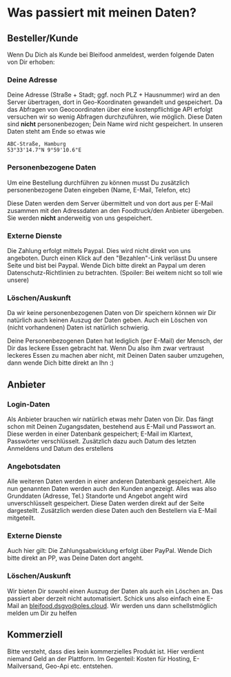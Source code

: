 # Was passiert mit meinen Daten?
## Besteller/Kunde
Wenn Du Dich als Kunde bei Bleifood anmeldest, werden folgende Daten von Dir erhoben:
### Deine Adresse
Deine Adresse (Straße + Stadt; ggf. noch PLZ + Hausnummer) wird an den Server übertragen, dort in Geo-Koordinaten gewandelt und gespeichert. 
Da das Abfragen von Geocoordinaten über eine kostenpflichtige API erfolgt versuchen wir so wenig Abfragen durchzuführen, wie möglich. Diese Daten sind **nicht** personenbezogen; Dein Name wird nicht gespeichert.
In unseren Daten steht am Ende so etwas wie 

```
ABC-Straße, Hamburg
53°33'14.7"N 9°59'10.6"E
```

### Personenbezogene Daten
Um eine Bestellung durchführen zu können musst Du zusätzlich personenbezogene Daten eingeben (Name, E-Mail, Telefon, etc)

Diese Daten werden dem Server übermittelt und von dort aus per E-Mail zusammen mit den Adressdaten an den Foodtruck/den Anbieter übergeben. Sie werden **nicht** anderweitig von uns gespeichert.

### Externe Dienste
Die Zahlung erfolgt mittels Paypal. Dies wird nicht direkt von uns angeboten. Durch einen Klick auf den "Bezahlen"-Link verlässt Du unsere Seite und bist bei Paypal. Wende Dich bitte direkt an Paypal um deren Datenschutz-Richtlinien zu betrachten. (Spoiler: Bei weitem nicht so toll wie unsere)

### Löschen/Auskunft
Da wir keine personenbezogenen Daten von Dir speichern können wir Dir natürlich auch keinen Auszug der Daten geben. Auch ein Löschen von (nicht vorhandenen) Daten ist natürlich schwierig.

Deine Personenbezogenen Daten hat lediglich (per E-Mail) der Mensch, der Dir das leckere Essen gebracht hat. Wenn Du also ihm zwar vertraust leckeres Essen zu machen aber nicht, mit Deinen Daten sauber umzugehen, dann wende Dich bitte direkt an Ihn :)

## Anbieter
### Login-Daten
Als Anbieter brauchen wir natürlich etwas mehr Daten von Dir. Das fängt schon mit Deinen Zugangsdaten, bestehend aus E-Mail und Passwort an. Diese werden in einer Datenbank gespeichert; E-Mail im Klartext, Passwörter verschlüsselt. Zusätzlich dazu auch Datum des letzten Anmeldens und Datum des erstellens

### Angebotsdaten
Alle weiteren Daten werden in einer anderen Datenbank gespeichert. Alle nun genannten Daten werden auch den Kunden angezeigt. 
Alles was also Grunddaten (Adresse, Tel.) Standorte und Angebot angeht wird unverschlüsselt gespeichert. Diese Daten werden direkt auf der Seite dargestellt. Zusätzlich werden diese Daten auch den Bestellern via E-Mail mitgeteilt.

### Externe Dienste
Auch hier gilt: Die Zahlungsabwicklung erfolgt über PayPal. Wende Dich bitte direkt an PP, was Deine Daten dort angeht.

### Löschen/Auskunft
Wir bieten Dir sowohl einen Auszug der Daten als auch ein Löschen an. Das passiert aber derzeit nicht automatisiert. Schick uns also einfach eine E-Mail an bleifood.dsgvo@oles.cloud. Wir werden uns dann schellstmöglich melden um Dir zu helfen


## Kommerziell
Bitte versteht, dass dies kein kommerzielles Produkt ist. Hier verdient niemand Geld an der Plattform. Im Gegenteil: Kosten für Hosting, E-Mailversand, Geo-Api etc. entstehen.







